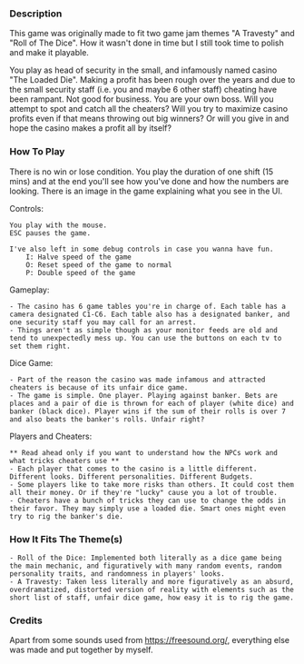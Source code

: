### Description ###

This game was originally made to fit two game jam themes "A Travesty" and "Roll of The Dice". How it wasn't done in time but I still took time to polish and make it playable.

You play as head of security in the small, and infamously named casino "The Loaded Die". Making a profit has been rough over the years and due to the small security staff (i.e. you and maybe 6 other staff) cheating have been rampant. Not good for business. You are your own boss. Will you attempt to spot and catch all the cheaters? Will you try to maximize casino profits even if that means throwing out big winners? Or will you give in and hope the casino makes a profit all by itself?

### How To Play ###

There is no win or lose condition. You play the duration of one shift (15 mins) and at the end you'll see how you've done and how the numbers are looking. There is an image in the game explaining what you see in the UI.

Controls:

	You play with the mouse. 
	ESC pauses the game.

	I've also left in some debug controls in case you wanna have fun.
		I: Halve speed of the game
		O: Reset speed of the game to normal
		P: Double speed of the game

Gameplay:
	
	- The casino has 6 game tables you're in charge of. Each table has a camera designated C1-C6. Each table also has a designated banker, and one security staff you may call for an arrest.
	- Things aren't as simple though as your monitor feeds are old and tend to unexpectedly mess up. You can use the buttons on each tv to set them right.
	
Dice Game:

	- Part of the reason the casino was made infamous and attracted cheaters is because of its unfair dice game.
	- The game is simple. One player. Playing against banker. Bets are places and a pair of die is thrown for each of player (white dice) and banker (black dice). Player wins if the sum of their rolls is over 7 and also beats the banker's rolls. Unfair right?
	
Players and Cheaters:

	** Read ahead only if you want to understand how the NPCs work and what tricks cheaters use **
	- Each player that comes to the casino is a little different. Different looks. Different personalities. Different Budgets.
	- Some players like to take more risks than others. It could cost them all their money. Or if they're "lucky" cause you a lot of trouble.
	- Cheaters have a bunch of tricks they can use to change the odds in their favor. They may simply use a loaded die. Smart ones might even try to rig the banker's die.
	
### How It Fits The Theme(s) ###

	- Roll of the Dice: Implemented both literally as a dice game being the main mechanic, and figuratively with many random events, random personality traits, and randomness in players' looks.
	- A Travesty: Taken less literally and more figuratively as an absurd, overdramatized, distorted version of reality with elements such as the short list of staff, unfair dice game, how easy it is to rig the game.
	
### Credits ###

Apart from some sounds used from https://freesound.org/, everything else was made and put together by myself.